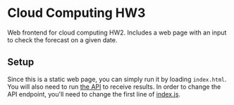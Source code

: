 # Cloud Computing HW3

Web frontend for cloud computing HW2. Includes a web page with an input to check the forecast on a given date.

## Setup

Since this is a static web page, you can simply run it by loading `index.html`. You will also need to run [the API](https://github.com/ZakFahey/cloud-computing-hw2) to receive results. In order to change the API endpoint, you'll need to change the first line of [index.js](src/index.js).
